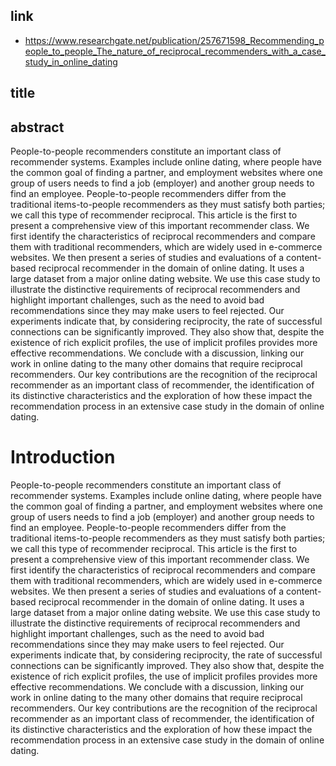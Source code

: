 ## link

- https://www.researchgate.net/publication/257671598_Recommending_people_to_people_The_nature_of_reciprocal_recommenders_with_a_case_study_in_online_dating

## title

## abstract

People-to-people recommenders constitute an important class of recommender systems. Examples include online dating, where people have the common goal of finding a partner, and employment websites where one group of users needs to find a job (employer) and another group needs to find an employee. People-to-people recommenders differ from the traditional items-to-people recommenders as they must satisfy both parties; we call this type of recommender reciprocal. This article is the first to present a comprehensive view of this important recommender class. We first identify the characteristics of reciprocal recommenders and compare them with traditional recommenders, which are widely used in e-commerce websites. We then present a series of studies and evaluations of a content-based reciprocal recommender in the domain of online dating. It uses a large dataset from a major online dating website. We use this case study to illustrate the distinctive requirements of reciprocal recommenders and highlight important challenges, such as the need to avoid bad recommendations since they may make users to feel rejected. Our experiments indicate that, by considering reciprocity, the rate of successful connections can be significantly improved. They also show that, despite the existence of rich explicit profiles, the use of implicit profiles provides more effective recommendations. We conclude with a discussion, linking our work in online dating to the many other domains that require reciprocal recommenders. Our key contributions are the recognition of the reciprocal recommender as an important class of recommender, the identification of its distinctive characteristics and the exploration of how these impact the recommendation process in an extensive case study in the domain of online dating.

# Introduction

People-to-people recommenders constitute an important class of recommender systems. Examples include online dating, where people have the common goal of finding a partner, and employment websites where one group of users needs to find a job (employer) and another group needs to find an employee. People-to-people recommenders differ from the traditional items-to-people recommenders as they must satisfy both parties; we call this type of recommender reciprocal. This article is the first to present a comprehensive view of this important recommender class. We first identify the characteristics of reciprocal recommenders and compare them with traditional recommenders, which are widely used in e-commerce websites. We then present a series of studies and evaluations of a content-based reciprocal recommender in the domain of online dating. It uses a large dataset from a major online dating website. We use this case study to illustrate the distinctive requirements of reciprocal recommenders and highlight important challenges, such as the need to avoid bad recommendations since they may make users to feel rejected. Our experiments indicate that, by considering reciprocity, the rate of successful connections can be significantly improved. They also show that, despite the existence of rich explicit profiles, the use of implicit profiles provides more effective recommendations. We conclude with a discussion, linking our work in online dating to the many other domains that require reciprocal recommenders. Our key contributions are the recognition of the reciprocal recommender as an important class of recommender, the identification of its distinctive characteristics and the exploration of how these impact the recommendation process in an extensive case study in the domain of online dating.
